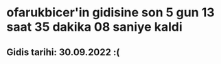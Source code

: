 # ofarukbicer'in gidisine son 5 gun 13 saat 35 dakika 08 saniye kaldi

## Gidis tarihi: 30.09.2022 :(